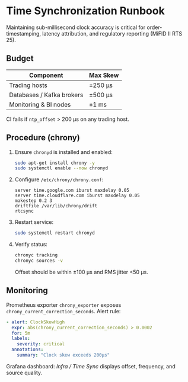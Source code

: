 # Time Synchronization Runbook

Maintaining sub-millisecond clock accuracy is critical for order-timestamping, latency attribution, and regulatory reporting (MiFID II RTS 25).

## Budget

| Component | Max Skew |
|-----------|----------|
| Trading hosts | ±250 µs |
| Databases / Kafka brokers | ±500 µs |
| Monitoring & BI nodes | ±1 ms |

CI fails if `ntp_offset` > 200 µs on any trading host.

## Procedure (chrony)

1. Ensure `chronyd` is installed and enabled:
   ```bash
   sudo apt-get install chrony -y
   sudo systemctl enable --now chronyd
   ```
2. Configure `/etc/chrony/chrony.conf`:
   ```
   server time.google.com iburst maxdelay 0.05
   server time.cloudflare.com iburst maxdelay 0.05
   makestep 0.2 3
   driftfile /var/lib/chrony/drift
   rtcsync
   ```
3. Restart service:
   ```bash
   sudo systemctl restart chronyd
   ```
4. Verify status:
   ```bash
   chronyc tracking
   chronyc sources -v
   ```
   Offset should be within ±100 µs and RMS jitter <50 µs.

## Monitoring

Prometheus exporter `chrony_exporter` exposes `chrony_current_correction_seconds`.
Alert rule:
```yaml
- alert: ClockSkewHigh
  expr: abs(chrony_current_correction_seconds) > 0.0002
  for: 5m
  labels:
    severity: critical
  annotations:
    summary: "Clock skew exceeds 200µs"
```

Grafana dashboard: *Infra / Time Sync* displays offset, frequency, and source quality.
